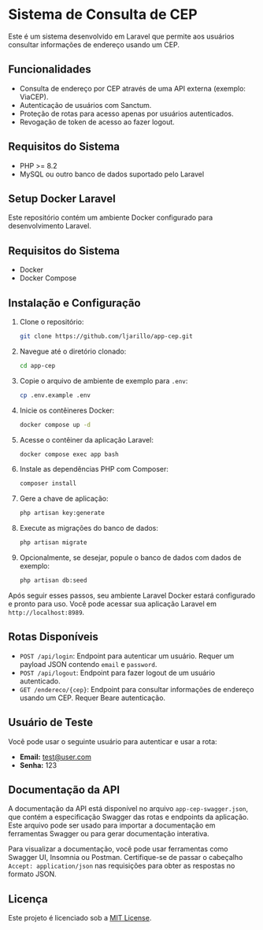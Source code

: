 # Sistema de Consulta de CEP

Este é um sistema desenvolvido em Laravel que permite aos usuários consultar informações de endereço usando um CEP.

## Funcionalidades

- Consulta de endereço por CEP através de uma API externa (exemplo: ViaCEP).
- Autenticação de usuários com Sanctum.
- Proteção de rotas para acesso apenas por usuários autenticados.
- Revogação de token de acesso ao fazer logout.

## Requisitos do Sistema

- PHP >= 8.2
- MySQL ou outro banco de dados suportado pelo Laravel

## Setup Docker Laravel

Este repositório contém um ambiente Docker configurado para desenvolvimento Laravel.

## Requisitos do Sistema

- Docker
- Docker Compose

## Instalação e Configuração

1. Clone o repositório:

    ```bash
    git clone https://github.com/ljarillo/app-cep.git
    ```

2. Navegue até o diretório clonado:

    ```bash
    cd app-cep
    ```

3. Copie o arquivo de ambiente de exemplo para `.env`:

    ```bash
    cp .env.example .env
    ```

4. Inicie os contêineres Docker:

    ```bash
    docker compose up -d
    ```

5. Acesse o contêiner da aplicação Laravel:

    ```bash
    docker compose exec app bash
    ```

6. Instale as dependências PHP com Composer:

    ```bash
    composer install
    ```

7. Gere a chave de aplicação:

    ```bash
    php artisan key:generate
    ```

8. Execute as migrações do banco de dados:

    ```bash
    php artisan migrate
    ```

9. Opcionalmente, se desejar, popule o banco de dados com dados de exemplo:

    ```bash
    php artisan db:seed
    ```

Após seguir esses passos, seu ambiente Laravel Docker estará configurado e pronto para uso. Você pode acessar sua aplicação Laravel em `http://localhost:8989`.

## Rotas Disponíveis

- `POST /api/login`: Endpoint para autenticar um usuário. Requer um payload JSON contendo `email` e `password`.
- `POST /api/logout`: Endpoint para fazer logout de um usuário autenticado.
- `GET /endereco/{cep}`: Endpoint para consultar informações de endereço usando um CEP. Requer Beare autenticação.

## Usuário de Teste

Você pode usar o seguinte usuário para autenticar e usar a rota:

- **Email:** test@user.com
- **Senha:** 123

## Documentação da API

A documentação da API está disponível no arquivo `app-cep-swagger.json`, que contém a especificação Swagger das rotas e endpoints da aplicação. Este arquivo pode ser usado para importar a documentação em ferramentas Swagger ou para gerar documentação interativa.

Para visualizar a documentação, você pode usar ferramentas como Swagger UI, Insomnia ou Postman. Certifique-se de passar o cabeçalho `Accept: application/json` nas requisições para obter as respostas no formato JSON.


## Licença

Este projeto é licenciado sob a [MIT License](https://opensource.org/licenses/MIT).
